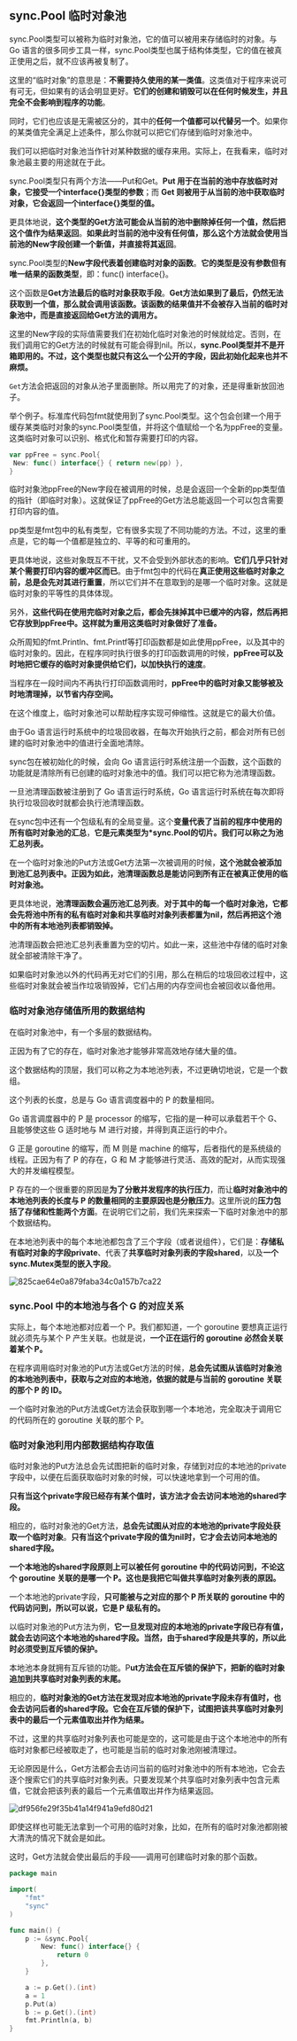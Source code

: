 ## sync.Pool 临时对象池 

sync.Pool类型可以被称为临时对象池，它的值可以被用来存储临时的对象。与 Go 语言的很多同步工具一样，sync.Pool类型也属于结构体类型，它的值在被真正使用之后，就不应该再被复制了。

这里的“临时对象”的意思是：**不需要持久使用的某一类值**。这类值对于程序来说可有可无，但如果有的话会明显更好。**它们的创建和销毁可以在任何时候发生，并且完全不会影响到程序的功能**。

同时，它们也应该是无需被区分的，其中的**任何一个值都可以代替另一个**。如果你的某类值完全满足上述条件，那么你就可以把它们存储到临时对象池中。

我们可以把临时对象池当作针对某种数据的缓存来用。实际上，在我看来，临时对象池最主要的用途就在于此。

sync.Pool类型只有两个方法——Put和Get。**Put 用于在当前的池中存放临时对象，它接受一个interface{}类型的参数**；而 **Get 则被用于从当前的池中获取临时对象，它会返回一个interface{}类型的值。**

更具体地说，**这个类型的Get方法可能会从当前的池中删除掉任何一个值，然后把这个值作为结果返回**。**如果此时当前的池中没有任何值，那么这个方法就会使用当前池的New字段创建一个新值，并直接将其返回**。

sync.Pool类型的**New字段代表着创建临时对象的函数**。**它的类型是没有参数但有唯一结果的函数类型**，即：func() interface{}。

这个函数是**Get方法最后的临时对象获取手段**。**Get方法如果到了最后，仍然无法获取到一个值，那么就会调用该函数。**该函数的**结果值并不会被存入当前的临时对象池中，而是直接返回给Get方法的调用方。**

这里的New字段的实际值需要我们在初始化临时对象池的时候就给定。否则，在我们调用它的Get方法的时候就有可能会得到nil。所以，**sync.Pool类型并不是开箱即用的。不过，这个类型也就只有这么一个公开的字段，因此初始化起来也并不麻烦。**

`Get`方法会把返回的对象从池子里面删除。所以用完了的对象，还是得重新放回池子。

举个例子。标准库代码包fmt就使用到了sync.Pool类型。这个包会创建一个用于缓存某类临时对象的sync.Pool类型值，并将这个值赋给一个名为ppFree的变量。这类临时对象可以识别、格式化和暂存需要打印的内容。

```go
var ppFree = sync.Pool{
 New: func() interface{} { return new(pp) },
}
```

临时对象池ppFree的New字段在被调用的时候，总是会返回一个全新的pp类型值的指针（即临时对象）。这就保证了ppFree的Get方法总能返回一个可以包含需要打印内容的值。

pp类型是fmt包中的私有类型，它有很多实现了不同功能的方法。不过，这里的重点是，它的每一个值都是独立的、平等的和可重用的。

更具体地说，这些对象既互不干扰，又不会受到外部状态的影响。**它们几乎只针对某个需要打印内容的缓冲区而已**。由于fmt包中的代码在**真正使用这些临时对象之前，总是会先对其进行重置**，所以它们并不在意取到的是哪一个临时对象。这就是临时对象的平等性的具体体现。

另外，**这些代码在使用完临时对象之后，都会先抹掉其中已缓冲的内容，然后再把它存放到ppFree中。这样就为重用这类临时对象做好了准备。**

众所周知的fmt.Println、fmt.Printf等打印函数都是如此使用ppFree，以及其中的临时对象的。因此，在程序同时执行很多的打印函数调用的时候，**ppFree可以及时地把它缓存的临时对象提供给它们，以加快执行的速度**。

当程序在一段时间内不再执行打印函数调用时，**ppFree中的临时对象又能够被及时地清理掉，以节省内存空间。**

在这个维度上，临时对象池可以帮助程序实现可伸缩性。这就是它的最大价值。

由于Go 语言运行时系统中的垃圾回收器，在每次开始执行之前，都会对所有已创建的临时对象池中的值进行全面地清除。

sync包在被初始化的时候，会向 Go 语言运行时系统注册一个函数，这个函数的功能就是清除所有已创建的临时对象池中的值。我们可以把它称为池清理函数。

一旦池清理函数被注册到了 Go 语言运行时系统，Go 语言运行时系统在每次即将执行垃圾回收时就都会执行池清理函数。

在sync包中还有一个包级私有的全局变量。这个**变量代表了当前的程序中使用的所有临时对象池的汇总**，**它是元素类型为*sync.Pool的切片。我们可以称之为池汇总列表。**

在一个临时对象池的Put方法或Get方法第一次被调用的时候，**这个池就会被添加到池汇总列表中。正因为如此，池清理函数总是能访问到所有正在被真正使用的临时对象池。**

更具体地说，**池清理函数会遍历池汇总列表**。**对于其中的每一个临时对象池，它都会先将池中所有的私有临时对象和共享临时对象列表都置为nil，然后再把这个池中的所有本地池列表都销毁掉。**

池清理函数会把池汇总列表重置为空的切片。如此一来，这些池中存储的临时对象就全部被清除干净了。

如果临时对象池以外的代码再无对它们的引用，那么在稍后的垃圾回收过程中，这些临时对象就会被当作垃圾销毁掉，它们占用的内存空间也会被回收以备他用。

### 临时对象池存储值所用的数据结构

在临时对象池中，有一个多层的数据结构。

正因为有了它的存在，临时对象池才能够非常高效地存储大量的值。

这个数据结构的顶层，我们可以称之为本地池列表，不过更确切地说，它是一个数组。

这个列表的长度，总是与 Go 语言调度器中的 P 的数量相同。

Go 语言调度器中的 P 是 processor 的缩写，它指的是一种可以承载若干个 G、且能够使这些 G 适时地与 M 进行对接，并得到真正运行的中介。

G 正是 goroutine 的缩写，而 M 则是 machine 的缩写，后者指代的是系统级的线程。正因为有了 P 的存在，G 和 M 才能够进行灵活、高效的配对，从而实现强大的并发编程模型。

P 存在的一个很重要的原因是**为了分散并发程序的执行压力**，而让**临时对象池中的本地池列表的长度与 P 的数量相同的主要原因也是分散压力**。这里所说的**压力包括了存储和性能两个方面**。在说明它们之前，我们先来探索一下临时对象池中的那个数据结构。

在本地池列表中的每个本地池都包含了三个字段（或者说组件），它们是：**存储私有临时对象的字段private**、代表了**共享临时对象列表的字段shared**，以及**一个sync.Mutex类型的嵌入字段**。

![825cae64e0a879faba34c0a157b7ca22](https://static001.geekbang.org/resource/image/82/22/825cae64e0a879faba34c0a157b7ca22.png)

### sync.Pool 中的本地池与各个 G 的对应关系

实际上，每个本地池都对应着一个 P。我们都知道，一个 goroutine 要想真正运行就必须先与某个 P 产生关联。也就是说，**一个正在运行的 goroutine 必然会关联着某个 P。**

在程序调用临时对象池的Put方法或Get方法的时候，**总会先试图从该临时对象池的本地池列表中，获取与之对应的本地池，依据的就是与当前的 goroutine 关联的那个 P 的 ID。**

一个临时对象池的Put方法或Get方法会获取到哪一个本地池，完全取决于调用它的代码所在的 goroutine 关联的那个 P。

### 临时对象池利用内部数据结构存取值

临时对象池的Put方法总会先试图把新的临时对象，存储到对应的本地池的private字段中，以便在后面获取临时对象的时候，可以快速地拿到一个可用的值。

**只有当这个private字段已经存有某个值时，该方法才会去访问本地池的shared字段。**

相应的，临时对象池的Get方法，**总会先试图从对应的本地池的private字段处获取一个临时对象**。**只有当这个private字段的值为nil时，它才会去访问本地池的shared字段。**

**一个本地池的shared字段原则上可以被任何 goroutine 中的代码访问到，不论这个 goroutine 关联的是哪一个 P。这也是我把它叫做共享临时对象列表的原因。**

一个本地池的private字段，**只可能被与之对应的那个 P 所关联的 goroutine 中的代码访问到，所以可以说，它是 P 级私有的。**

以临时对象池的Put方法为例，**它一旦发现对应的本地池的private字段已存有值，就会去访问这个本地池的shared字段。当然，由于shared字段是共享的，所以此时必须受到互斥锁的保护。**

本地池本身就拥有互斥锁的功能。P**ut方法会在互斥锁的保护下，把新的临时对象追加到共享临时对象列表的末尾。**

相应的，**临时对象池的Get方法在发现对应本地池的private字段未存有值时，也会去访问后者的shared字段。它会在互斥锁的保护下，试图把该共享临时对象列表中的最后一个元素值取出并作为结果。**

不过，这里的共享临时对象列表也可能是空的，这可能是由于这个本地池中的所有临时对象都已经被取走了，也可能是当前的临时对象池刚被清理过。

无论原因是什么，Get方法都会去访问当前的临时对象池中的所有本地池，它会去逐个搜索它们的共享临时对象列表。只要发现某个共享临时对象列表中包含元素值，它就会把该列表的最后一个元素值取出并作为结果返回。

![df956fe29f35b41a14f941a9efd80d21](https://static001.geekbang.org/resource/image/df/21/df956fe29f35b41a14f941a9efd80d21.png)





即使这样也可能无法拿到一个可用的临时对象，比如，在所有的临时对象池都刚被大清洗的情况下就会是如此。

这时，Get方法就会使出最后的手段——调用可创建临时对象的那个函数。

```go
package main

import(
	"fmt"
	"sync"
)

func main() {
	p := &sync.Pool{
		New: func() interface{} {
			return 0
		},
	}

	a := p.Get().(int)
	a = 1
	p.Put(a)
	b := p.Get().(int)
	fmt.Println(a, b)
}
```

